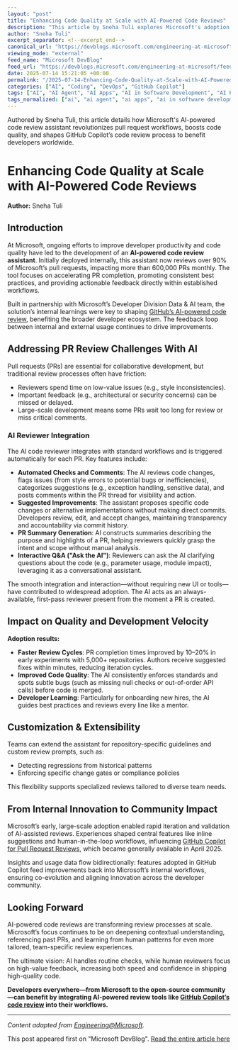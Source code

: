```yaml
---
layout: "post"
title: "Enhancing Code Quality at Scale with AI-Powered Code Reviews"
description: "This article by Sneha Tuli explores Microsoft's adoption and impact of an AI-powered code review assistant that automates routine pull request reviews, suggests improvements, enables Q&A, and improves developer onboarding. The technology’s co-evolution influenced GitHub Copilot’s code review, highlighting benefits for both internal teams and the developer community."
author: "Sneha Tuli"
excerpt_separator: <!--excerpt_end-->
canonical_url: "https://devblogs.microsoft.com/engineering-at-microsoft/enhancing-code-quality-at-scale-with-ai-powered-code-reviews/"
viewing_mode: "external"
feed_name: "Microsoft DevBlog"
feed_url: "https://devblogs.microsoft.com/engineering-at-microsoft/feed/"
date: 2025-07-14 15:21:05 +00:00
permalink: "/2025-07-14-Enhancing-Code-Quality-at-Scale-with-AI-Powered-Code-Reviews.html"
categories: ["AI", "Coding", "DevOps", "GitHub Copilot"]
tags: ["AI", "AI Agent", "AI Apps", "AI in Software Development", "AI Powered Code Review", "Automated Code Reviews", "Best Practices", "Code Quality", "Code Review Assistant", "Code Reviews", "Code Suggestions", "Coding", "Customizable Code Review", "Developer Onboarding", "Developer Productivity", "DevOps", "Engineering Workflow", "Engineering@Microsoft", "GitHub Copilot", "Microsoft", "News", "Pull Requests"]
tags_normalized: ["ai", "ai agent", "ai apps", "ai in software development", "ai powered code review", "automated code reviews", "best practices", "code quality", "code review assistant", "code reviews", "code suggestions", "coding", "customizable code review", "developer onboarding", "developer productivity", "devops", "engineering workflow", "engineering at microsoft", "github copilot", "microsoft", "news", "pull requests"]
---
```


Authored by Sneha Tuli, this article details how Microsoft's AI-powered code review assistant revolutionizes pull request workflows, boosts code quality, and shapes GitHub Copilot’s code review process to benefit developers worldwide.<!--excerpt_end-->

# Enhancing Code Quality at Scale with AI-Powered Code Reviews

**Author:** Sneha Tuli

## Introduction

At Microsoft, ongoing efforts to improve developer productivity and code quality have led to the development of an **AI-powered code review assistant**. Initially deployed internally, this assistant now reviews over 90% of Microsoft’s pull requests, impacting more than 600,000 PRs monthly. The tool focuses on accelerating PR completion, promoting consistent best practices, and providing actionable feedback directly within established workflows.

Built in partnership with Microsoft’s Developer Division Data & AI team, the solution’s internal learnings were key to shaping [GitHub’s AI-powered code review](https://docs.github.com/en/copilot/how-tos/agents/copilot-code-review/using-copilot-code-review), benefiting the broader developer ecosystem. The feedback loop between internal and external usage continues to drive improvements.

## Addressing PR Review Challenges With AI

Pull requests (PRs) are essential for collaborative development, but traditional review processes often have friction:

- Reviewers spend time on low-value issues (e.g., style inconsistencies).
- Important feedback (e.g., architectural or security concerns) can be missed or delayed.
- Large-scale development means some PRs wait too long for review or miss critical comments.

### AI Reviewer Integration

The AI code reviewer integrates with standard workflows and is triggered automatically for each PR. Key features include:

- **Automated Checks and Comments**: The AI reviews code changes, flags issues (from style errors to potential bugs or inefficiencies), categorizes suggestions (e.g., exception handling, sensitive data), and posts comments within the PR thread for visibility and action.
- **Suggested Improvements**: The assistant proposes specific code changes or alternative implementations without making direct commits. Developers review, edit, and accept changes, maintaining transparency and accountability via commit history.
- **PR Summary Generation**: AI constructs summaries describing the purpose and highlights of a PR, helping reviewers quickly grasp the intent and scope without manual analysis.
- **Interactive Q&A ("Ask the AI")**: Reviewers can ask the AI clarifying questions about the code (e.g., parameter usage, module impact), leveraging it as a conversational assistant.

The smooth integration and interaction—without requiring new UI or tools—have contributed to widespread adoption. The AI acts as an always-available, first-pass reviewer present from the moment a PR is created.

## Impact on Quality and Development Velocity

**Adoption results:**

- **Faster Review Cycles**: PR completion times improved by 10–20% in early experiments with 5,000+ repositories. Authors receive suggested fixes within minutes, reducing iteration cycles.
- **Improved Code Quality**: The AI consistently enforces standards and spots subtle bugs (such as missing null checks or out-of-order API calls) before code is merged.
- **Developer Learning**: Particularly for onboarding new hires, the AI guides best practices and reviews every line like a mentor.

## Customization & Extensibility

Teams can extend the assistant for repository-specific guidelines and custom review prompts, such as:

- Detecting regressions from historical patterns
- Enforcing specific change gates or compliance policies

This flexibility supports specialized reviews tailored to diverse team needs.

## From Internal Innovation to Community Impact

Microsoft’s early, large-scale adoption enabled rapid iteration and validation of AI-assisted reviews. Experiences shaped central features like inline suggestions and human-in-the-loop workflows, influencing [GitHub Copilot for Pull Request Reviews](https://github.blog/changelog/2025-04-04-copilot-code-review-now-generally-available/?utm_source=chatgpt.com), which became generally available in April 2025.

Insights and usage data flow bidirectionally: features adopted in GitHub Copilot feed improvements back into Microsoft’s internal workflows, ensuring co-evolution and aligning innovation across the developer community.

## Looking Forward

AI-powered code reviews are transforming review processes at scale. Microsoft’s focus continues to be on deepening contextual understanding, referencing past PRs, and learning from human patterns for even more tailored, team-specific review experiences.

The ultimate vision: AI handles routine checks, while human reviewers focus on high-value feedback, increasing both speed and confidence in shipping high-quality code.

**Developers everywhere—from Microsoft to the open-source community—can benefit by integrating AI-powered review tools like [GitHub Copilot’s code review](https://docs.github.com/en/copilot/how-tos/agents/copilot-code-review/using-copilot-code-review) into their workflows.**

---

*Content adapted from [Engineering@Microsoft](https://devblogs.microsoft.com/engineering-at-microsoft/enhancing-code-quality-at-scale-with-ai-powered-code-reviews/).*

This post appeared first on "Microsoft DevBlog". [Read the entire article here](https://devblogs.microsoft.com/engineering-at-microsoft/enhancing-code-quality-at-scale-with-ai-powered-code-reviews/)
